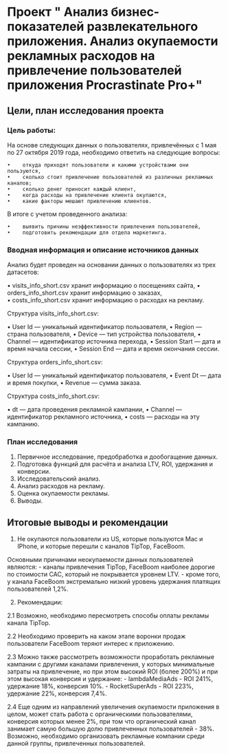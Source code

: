 # Проект " Анализ бизнес-показателей развлекательного приложения. Анализ окупаемости рекламных расходов на привлечение пользователей приложения Procrastinate Pro+"

## Цели, план исследования проекта

###  Цель работы:

На основе следующих данных о пользователях, привлечённых с 1 мая по 27 октября 2019 года, необходимо ответить на следующие вопросы:

    •    откуда приходят пользователи и какими устройствами они пользуются,
    •    сколько стоит привлечение пользователей из различных рекламных каналов;
    •    сколько денег приносит каждый клиент,
    •    когда расходы на привлечение клиента окупаются,
    •    какие факторы мешают привлечению клиентов.

В итоге с учетом проведенного анализа:

    •    выявить причины неэффективности привлечения пользователей,
    •    подготовить рекомендации для отдела маркетинга.

### Вводная информация и описание источников данных

Анализ будет проведен на основании данных о пользователях из трех датасетов:

•    visits_info_short.csv хранит информацию о посещениях сайта, 
•    orders_info_short.csv хранит информацию о заказах,  
•    costs_info_short.csv хранит информацию о расходах на рекламу.

Структура visits_info_short.csv:

•    User Id — уникальный идентификатор пользователя,
•    Region — страна пользователя,
•    Device — тип устройства пользователя,
•    Channel — идентификатор источника перехода,
•    Session Start — дата и время начала сессии,
•    Session End — дата и время окончания сессии.

Структура orders_info_short.csv:

•    User Id — уникальный идентификатор пользователя,
•    Event Dt — дата и время покупки,
•    Revenue — сумма заказа.

Структура costs_info_short.csv:

•    dt — дата проведения рекламной кампании,
•    Channel — идентификатор рекламного источника,
•    costs — расходы на эту кампанию. 

### План исследования

1. Первичное исследование, предобработка и дообогащение данных.
2. Подготовка функций для расчёта и анализа LTV, ROI, удержания и конверсии.
2. Исследовательский анализ.
3. Анализ расходов на рекламу. 
4. Оценка окупаемости рекламы. 
4. Выводы.

## Итоговые выводы и рекомендации
    
1. Не окупаются пользователи из US, которые пользуются Mac и IPhone, 
и которые перешли с каналов TipTop, FaceBoom.

Основными причинами неокупаемости данных пользователей являются:
        - каналы привлечения TipTop, FaceBoom наиболее дорогие по стоимости CAC, который не покрывается уровнем LTV.
        - кроме того, у канала FaceBoom экстремально низкий уровень удержания платящих пользователей 1,2%.

2. Рекомендации:

2.1 Возможно, необходимо пересмотреть способы оплаты рекламы канала TipTop.

2.2 Необходимо проверить на каком этапе воронки продаж пользователи FaceBoom теряют интерес к приложению.

2.3 Можно также рассмотреть возможности проработать рекламные кампании с другими каналами привлечения, 
у которых минимальные затраты на привлечение, но при этом высокий ROI (более 200%) 
и при этом высокая конверсия и удержание:
            - lambdaMediaAds - ROI 241%, удержание 18%, конверсия 10%.
            - RocketSuperAds - ROI 223%, удержание 22%, конверсия 7,4%.

2.4 Еще одним из направлений увеличения окупаемости приложения в целом, 
может стать работа с органическими пользователями, конверсия которых менее 2%, 
при том что органический канал занимает самую большую долю привлеченных пользователей - 38%.
Возможно, необходимо организовать рекламные компании среди данной группы, привлеченных пользователей.








